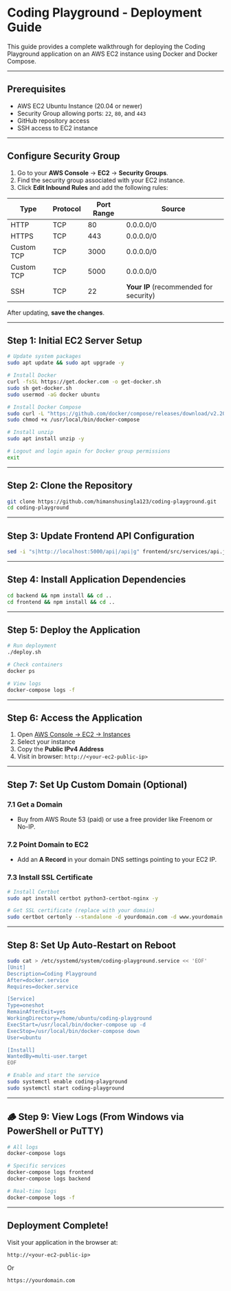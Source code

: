 # Coding Playground - Deployment Guide

This guide provides a complete walkthrough for deploying the Coding Playground application on an AWS EC2 instance using Docker and Docker Compose.

---

## Prerequisites

- AWS EC2 Ubuntu Instance (20.04 or newer)
- Security Group allowing ports: `22`, `80`, and `443`
- GitHub repository access
- SSH access to EC2 instance

---

## Configure Security Group

1. Go to your **AWS Console** → **EC2** → **Security Groups**.
2. Find the security group associated with your EC2 instance.
3. Click **Edit Inbound Rules** and add the following rules:

| Type       | Protocol | Port Range | Source                                 |
| ---------- | -------- | ---------- | -------------------------------------- |
| HTTP       | TCP      | 80         | 0.0.0.0/0                              |
| HTTPS      | TCP      | 443        | 0.0.0.0/0                              |
| Custom TCP | TCP      | 3000       | 0.0.0.0/0                              |
| Custom TCP | TCP      | 5000       | 0.0.0.0/0                              |
| SSH        | TCP      | 22         | **Your IP** (recommended for security) |

After updating, **save the changes**.

---

## Step 1: Initial EC2 Server Setup

```bash
# Update system packages
sudo apt update && sudo apt upgrade -y

# Install Docker
curl -fsSL https://get.docker.com -o get-docker.sh
sudo sh get-docker.sh
sudo usermod -aG docker ubuntu

# Install Docker Compose
sudo curl -L "https://github.com/docker/compose/releases/download/v2.20.0/docker-compose-$(uname -s)-$(uname -m)" -o /usr/local/bin/docker-compose
sudo chmod +x /usr/local/bin/docker-compose

# Install unzip
sudo apt install unzip -y

# Logout and login again for Docker group permissions
exit
````

---

## Step 2: Clone the Repository

```bash
git clone https://github.com/himanshusingla123/coding-playground.git
cd coding-playground
```

---

## Step 3: Update Frontend API Configuration

```bash
sed -i "s|http://localhost:5000/api|/api|g" frontend/src/services/api.js
```

---

## Step 4: Install Application Dependencies

```bash
cd backend && npm install && cd ..
cd frontend && npm install && cd ..
```

---

## Step 5: Deploy the Application

```bash
# Run deployment
./deploy.sh

# Check containers
docker ps

# View logs
docker-compose logs -f
```

---

## Step 6: Access the Application

1. Open [AWS Console → EC2 → Instances](https://console.aws.amazon.com/ec2/)
2. Select your instance
3. Copy the **Public IPv4 Address**
4. Visit in browser: `http://<your-ec2-public-ip>`

---

## Step 7: Set Up Custom Domain (Optional)

### 7.1 Get a Domain

* Buy from AWS Route 53 (paid) or use a free provider like Freenom or No-IP.

### 7.2 Point Domain to EC2

* Add an **A Record** in your domain DNS settings pointing to your EC2 IP.

### 7.3 Install SSL Certificate

```bash
# Install Certbot
sudo apt install certbot python3-certbot-nginx -y

# Get SSL certificate (replace with your domain)
sudo certbot certonly --standalone -d yourdomain.com -d www.yourdomain.com
```

---

## Step 8: Set Up Auto-Restart on Reboot

```bash
sudo cat > /etc/systemd/system/coding-playground.service << 'EOF'
[Unit]
Description=Coding Playground
After=docker.service
Requires=docker.service

[Service]
Type=oneshot
RemainAfterExit=yes
WorkingDirectory=/home/ubuntu/coding-playground
ExecStart=/usr/local/bin/docker-compose up -d
ExecStop=/usr/local/bin/docker-compose down
User=ubuntu

[Install]
WantedBy=multi-user.target
EOF

# Enable and start the service
sudo systemctl enable coding-playground
sudo systemctl start coding-playground
```

---

## 🪵 Step 9: View Logs (From Windows via PowerShell or PuTTY)

```bash
# All logs
docker-compose logs

# Specific services
docker-compose logs frontend
docker-compose logs backend

# Real-time logs
docker-compose logs -f
```

---

## Deployment Complete!

Visit your application in the browser at:

```text
http://<your-ec2-public-ip>
```

Or

```text
https://yourdomain.com
```


